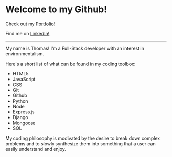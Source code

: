 # Welcome to my Github! 

Check out my [Portfolio!](thomashummel1867.com/)

Find me on [LinkedIn!](https://www.linkedin.com/in/thomas-hummel1867/)

***
My name is Thomas! I'm a Full-Stack developer with an interest in environmentalism. 

Here's a short list of what can be found in my coding toolbox: 

- HTML5 
- JavaScript 
- CSS 
- Git 
- Github 
- Python 
- Node 
- Express.js 
- Django 
- Mongoose 
- SQL 

My coding philosophy is modivated by the desire to break down complex problems and to slowly synthesize them into something that a user can easily understand and enjoy. 

